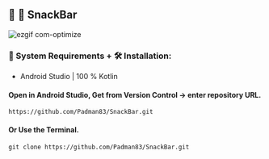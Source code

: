 ## 🤖 📱 SnackBar

![ezgif com-optimize](https://user-images.githubusercontent.com/45048950/91664632-28da4f80-eb23-11ea-88c5-defe8ee48012.gif)

### 🧰 System Requirements +  🛠️ Installation: 

* Android Studio | 100 % Kotlin 

#### Open in Android Studio, Get from Version Control -> enter repository URL.

```
https://github.com/Padman83/SnackBar.git
```

#### Or Use the Terminal.

```
git clone https://github.com/Padman83/SnackBar.git

